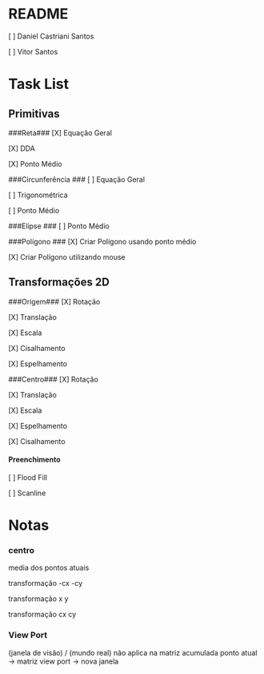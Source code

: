 # README #

[ ] Daniel Castriani Santos

[ ] Vitor Santos  

# Task List #

## Primitivas ##

###Reta###
[X] Equação Geral

[X] DDA

[X] Ponto Médio

###Circunferência ###
[ ] Equação Geral

[ ] Trigonométrica

[ ] Ponto Médio

###Elipse ###
[ ] Ponto Médio

###Polígono ###
[X] Criar Polígono usando ponto médio

[X] Criar Polígono utilizando mouse

## Transformações 2D ##

###Origem###
[X] Rotação

[X] Translação

[X] Escala

[X] Cisalhamento

[X] Espelhamento

###Centro###
[X] Rotação

[X] Translação

[X] Escala

[X] Espelhamento

[X] Cisalhamento

#### Preenchimento ####

[ ] Flood Fill

[ ] Scanline

# Notas #
### centro ###
media dos pontos atuais

transformação -cx -cy

transformação x y

transformação cx cy

### View Port ###

(janela de visão) / (mundo real)
não aplica na matriz acumulada
ponto atual -> matriz view port -> nova janela